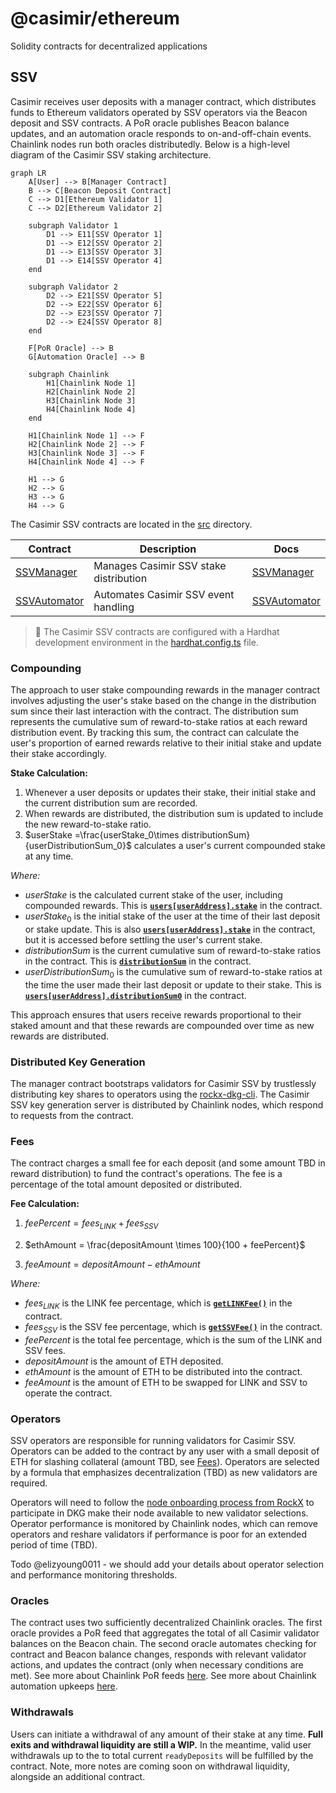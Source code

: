 # @casimir/ethereum

Solidity contracts for decentralized applications

## SSV

Casimir receives user deposits with a manager contract, which distributes funds to Ethereum validators operated by SSV operators via the Beacon deposit and SSV contracts. A PoR oracle publishes Beacon balance updates, and an automation oracle responds to on-and-off-chain events. Chainlink nodes run both oracles distributedly. Below is a high-level diagram of the Casimir SSV staking architecture.

```mermaid
graph LR
    A[User] --> B[Manager Contract]
    B --> C[Beacon Deposit Contract]
    C --> D1[Ethereum Validator 1]
    C --> D2[Ethereum Validator 2]
    
    subgraph Validator 1
        D1 --> E11[SSV Operator 1]
        D1 --> E12[SSV Operator 2]
        D1 --> E13[SSV Operator 3]
        D1 --> E14[SSV Operator 4]
    end
    
    subgraph Validator 2
        D2 --> E21[SSV Operator 5]
        D2 --> E22[SSV Operator 6]
        D2 --> E23[SSV Operator 7]
        D2 --> E24[SSV Operator 8]
    end
    
    F[PoR Oracle] --> B
    G[Automation Oracle] --> B
    
    subgraph Chainlink
        H1[Chainlink Node 1]
        H2[Chainlink Node 2]
        H3[Chainlink Node 3]
        H4[Chainlink Node 4]
    end
    
    H1[Chainlink Node 1] --> F
    H2[Chainlink Node 2] --> F
    H3[Chainlink Node 3] --> F
    H4[Chainlink Node 4] --> F
    
    H1 --> G
    H2 --> G
    H3 --> G
    H4 --> G
```

The Casimir SSV contracts are located in the [src](./src) directory.

| Contract | Description | Docs |
| --- | --- | --- |
| [SSVManager](./src/SSVManager.sol) | Manages Casimir SSV stake distribution | [SSVManager](./docs/index.md#ssvmanager) |
| [SSVAutomator](./src/SSVAutomation.sol) | Automates Casimir SSV event handling | [SSVAutomator](./docs/index.md#ssvautomator) |

> 🚩 The Casimir SSV contracts are configured with a Hardhat development environment in the [hardhat.config.ts](./hardhat.config.ts) file.

### Compounding

The approach to user stake compounding rewards in the manager contract involves adjusting the user's stake based on the change in the distribution sum since their last interaction with the contract. The distribution sum represents the cumulative sum of reward-to-stake ratios at each reward distribution event. By tracking this sum, the contract can calculate the user's proportion of earned rewards relative to their initial stake and update their stake accordingly.

**Stake Calculation:**

1. Whenever a user deposits or updates their stake, their initial stake and the current distribution sum are recorded.
2. When rewards are distributed, the distribution sum is updated to include the new reward-to-stake ratio.
3. $userStake =\frac{userStake_0\times distributionSum}{userDistributionSum_0}$ calculates a user's current compounded stake at any time.

*Where:*

- $userStake$ is the calculated current stake of the user, including compounded rewards. This is [**`users[userAddress].stake`**](./docs/index.md#user) in the contract.
- $userStake_0$ is the initial stake of the user at the time of their last deposit or stake update. This is also [**`users[userAddress].stake`**](./docs/index.md#user) in the contract, but it is accessed before settling the user's current stake.
- $distributionSum$ is the current cumulative sum of reward-to-stake ratios in the contract. This is [**`distributionSum`**](./docs/index.md#distributionsum) in the contract.
- $userDistributionSum_0$ is the cumulative sum of reward-to-stake ratios at the time the user made their last deposit or update to their stake. This is [**`users[userAddress].distributionSum0`**](./docs/index.md#user) in the contract.

This approach ensures that users receive rewards proportional to their staked amount and that these rewards are compounded over time as new rewards are distributed.

### Distributed Key Generation

The manager contract bootstraps validators for Casimir SSV by trustlessly distributing key shares to operators using the [rockx-dkg-cli](https://github.com/RockX-SG/rockx-dkg-cli). The Casimir SSV key generation server is distributed by Chainlink nodes, which respond to requests from the contract.

### Fees

The contract charges a small fee for each deposit (and some amount TBD in reward distribution) to fund the contract's operations. The fee is a percentage of the total amount deposited or distributed.

**Fee Calculation:**

1. $feePercent = fees_{LINK} + fees_{SSV}$

2. $ethAmount = \frac{depositAmount \times 100}{100 + feePercent}$

3. $feeAmount = depositAmount - ethAmount$

*Where:*

- $fees_{LINK}$ is the LINK fee percentage, which is [**`getLINKFee()`**](./docs/index.md#getlinkfee) in the contract.
- $fees_{SSV}$ is the SSV fee percentage, which is [**`getSSVFee()`**](./docs/index.md#getssvfee) in the contract.
- $feePercent$ is the total fee percentage, which is the sum of the LINK and SSV fees.
- $depositAmount$ is the amount of ETH deposited.
- $ethAmount$ is the amount of ETH to be distributed into the contract.
- $feeAmount$ is the amount of ETH to be swapped for LINK and SSV to operate the contract.

### Operators

SSV operators are responsible for running validators for Casimir SSV. Operators can be added to the contract by any user with a small deposit of ETH for slashing collateral (amount TBD, see [Fees](./README.md#fees)). Operators are selected by a formula that emphasizes decentralization (TBD) as new validators are required.

Operators will need to follow the [node onboarding process from RockX](https://github.com/RockX-SG/rockx-dkg-cli/blob/main/docs/dkg_node_installation_instructions.md) to participate in DKG make their node available to new validator selections. Operator performance is monitored by Chainlink nodes, which can remove operators and reshare validators if performance is poor for an extended period of time (TBD).

Todo @elizyoung0011 - we should add your details about operator selection and performance monitoring thresholds.

### Oracles

The contract uses two sufficiently decentralized Chainlink oracles. The first oracle provides a PoR feed that aggregates the total of all Casimir validator balances on the Beacon chain. The second oracle automates checking for contract and Beacon balance changes, responds with relevant validator actions, and updates the contract (only when necessary conditions are met). See more about Chainlink PoR feeds [here](https://docs.chain.link/data-feeds/proof-of-reserve). See more about Chainlink automation upkeeps [here](https://docs.chain.link/chainlink-automation/introduction).

### Withdrawals

Users can initiate a withdrawal of any amount of their stake at any time. **Full exits and withdrawal liquidity are still a WIP.** In the meantime, valid user withdrawals up to the to total current `readyDeposits` will be fulfilled by the contract. Note, more notes are coming soon on withdrawal liquidity, alongside an additional contract.
